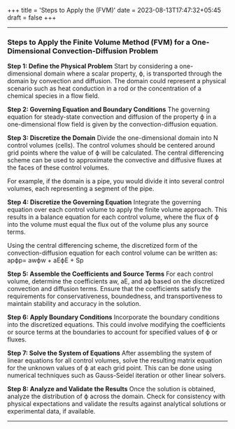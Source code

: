 +++
title = 'Steps to Apply the (FVM)'
date = 2023-08-13T17:47:32+05:45
draft = false
+++


---

### Steps to Apply the Finite Volume Method (FVM) for a One-Dimensional Convection-Diffusion Problem

**Step 1: Define the Physical Problem**
Start by considering a one-dimensional domain where a scalar property, ϕ, is transported through the domain by convection and diffusion. The domain could represent a physical scenario such as heat conduction in a rod or the concentration of a chemical species in a flow field.

**Step 2: Governing Equation and Boundary Conditions**
The governing equation for steady-state convection and diffusion of the property ϕ in a one-dimensional flow field is given by the convection-diffusion equation.

**Step 3: Discretize the Domain**
Divide the one-dimensional domain into N control volumes (cells). The control volumes should be centered around grid points where the value of ϕ will be calculated. The central differencing scheme can be used to approximate the convective and diffusive fluxes at the faces of these control volumes. 

For example, if the domain is a pipe, you would divide it into several control volumes, each representing a segment of the pipe.

**Step 4: Discretize the Governing Equation**
Integrate the governing equation over each control volume to apply the finite volume approach. This results in a balance equation for each control volume, where the flux of ϕ into the volume must equal the flux out of the volume plus any source terms.

Using the central differencing scheme, the discretized form of the convection-diffusion equation for each control volume can be written as:
apϕp= awϕw + aEϕE + Sp

**Step 5: Assemble the Coefficients and Source Terms**
For each control volume, determine the coefficients aw, aE, and aϕ based on the discretized convection and diffusion terms. Ensure that the coefficients satisfy the requirements for conservativeness, boundedness, and transportiveness to maintain stability and accuracy in the solution.

**Step 6: Apply Boundary Conditions**
Incorporate the boundary conditions into the discretized equations. This could involve modifying the coefficients or source terms at the boundaries to account for specified values of ϕ or fluxes.

**Step 7: Solve the System of Equations**
After assembling the system of linear equations for all control volumes, solve the resulting matrix equation for the unknown values of ϕ at each grid point. This can be done using numerical techniques such as Gauss-Seidel iteration or other linear solvers.

**Step 8: Analyze and Validate the Results**
Once the solution is obtained, analyze the distribution of ϕ across the domain. Check for consistency with physical expectations and validate the results against analytical solutions or experimental data, if available.

---
